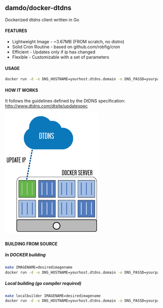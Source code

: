 ## damdo/docker-dtdns

Dockerized dtdns client written in Go

#### FEATURES
- Lightweight Image - ~3.67MB (FROM scratch, no distro)
- Solid Cron Routine - based on github.com/robfig/cron
- Efficient - Updates only if ip has changed
- Flexible - Customizable with a set of parameters

#### USAGE
```sh
docker run -d -e DNS_HOSTNAME=yourhost.dtdns.domain -e DNS_PASSD=yourpasswd damdo/docker-dtdns
```

#### HOW IT WORKS

It follows the guidelines defined by the DtDNS specification:
http://www.dtdns.com/dtsite/updatespec

<img src="img/docker-dtdns.png" height="400px" />

#### BUILDING FROM SOURCE

##### In DOCKER building
```sh
make IMAGENAME=desiredimagename
docker run -d -e DNS_HOSTNAME=yourhost.dtdns.domain -e DNS_PASSD=yourpasswd desiredimagename
```

##### Local building (go compiler required)
```sh
make localbuilder IMAGENAME=desiredimagename
docker run -d -e DNS_HOSTNAME=yourhost.dtdns.domain -e DNS_PASSD=yourpasswd desiredimagename
```

